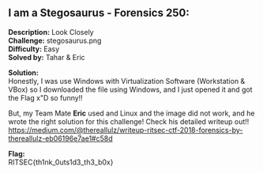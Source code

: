 ## I am a Stegosaurus - Forensics 250:  

**Description:** Look Closely  
**Challenge:** stegosaurus.png  
**Difficulty:** Easy  
**Solved by:** Tahar & Eric  

**Solution:**  
Honestly, I was use Windows with Virtualization Software (Workstation & VBox) so I downloaded the file using Windows, and I just opened it and got the Flag x"D so funny!!   

But, my Team Mate **Eric** used and Linux and the image did not work, and he wrote the right solution for this challenge! Check his detailed writeup out!!  
https://medium.com/@thereallulz/writeup-ritsec-ctf-2018-forensics-by-thereallulz-eb06196e7ae1#c58d

**Flag:**  
RITSEC{th1nk_0uts1d3_th3_b0x}
